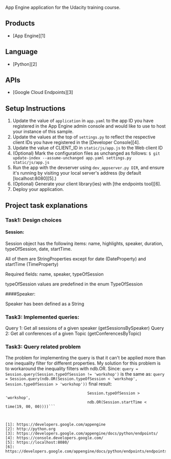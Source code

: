 App Engine application for the Udacity training course.

## Products
- [App Engine][1]

## Language
- [Python][2]

## APIs
- [Google Cloud Endpoints][3]

## Setup Instructions
1. Update the value of `application` in `app.yaml` to the app ID you
   have registered in the App Engine admin console and would like to use to host
   your instance of this sample.
1. Update the values at the top of `settings.py` to
   reflect the respective client IDs you have registered in the
   [Developer Console][4].
1. Update the value of CLIENT_ID in `static/js/app.js` to the Web client ID
1. (Optional) Mark the configuration files as unchanged as follows:
   `$ git update-index --assume-unchanged app.yaml settings.py static/js/app.js`
1. Run the app with the devserver using `dev_appserver.py DIR`, and ensure it's running by visiting your local server's address (by default [localhost:8080][5].)
1. (Optional) Generate your client library(ies) with [the endpoints tool][6].
1. Deploy your application.

## Project task explanations
### Task1: Design choices
#### Session:

Session object has the following items: name, highlights, speaker, duration, typeOfSession, date, startTime.

All of them are StringProperties except for date (DateProperty) and startTime (TimeProperty)

Required fields: name, speaker, typeOfSession

typeOfSession values are predefined in the enum TypeOfSession

####Speaker:

Speaker has been defined as a String

### Task3: Implemented queries:
Query 1: Get all sessions of a given speaker (getSessionsBySpeaker)
Query 2: Get all conferences of a given Topic (getConferencesByTopic)


### Task3: Query related problem 
The problem for implementing the query is that it can't be applied more than one inequality filter for different properties.
My solution for this problem is to workaround the inequality filters with ndb.OR.
Since:
```query = Session.query(Session.typeOfSession != 'workshop')```
is the same as:
```query = Session.query(ndb.OR(Session.typeOfSession < 'workshop', Session.typeOfSession > 'workshop'))```
final result:
```sessions = Session.query(ndb.OR(Session.typeOfSession < 'workshop',
                                    Session.typeOfSession > 'workshop',
                                    ndb.OR(Session.startTime < time(19, 00, 00))))```



[1]: https://developers.google.com/appengine
[2]: http://python.org
[3]: https://developers.google.com/appengine/docs/python/endpoints/
[4]: https://console.developers.google.com/
[5]: https://localhost:8080/
[6]: https://developers.google.com/appengine/docs/python/endpoints/endpoints_tool

